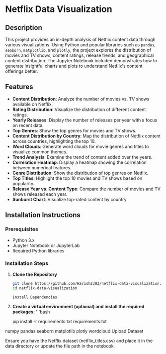 # Netflix Data Visualization

## Description
This project provides an in-depth analysis of Netflix content data through various visualizations. Using Python and popular libraries such as `pandas`, `seaborn`, `matplotlib`, and `plotly`, the project explores the distribution of movies and TV shows, content ratings, release trends, and geographical content distribution. The Jupyter Notebook included demonstrates how to generate insightful charts and plots to understand Netflix's content offerings better.

## Features
- **Content Distribution**: Analyze the number of movies vs. TV shows available on Netflix.
- **Rating Distribution**: Visualize the distribution of different content ratings.
- **Yearly Releases**: Display the number of releases per year with a focus on recent data.
- **Top Genres**: Show the top genres for movies and TV shows.
- **Content Distribution by Country**: Map the distribution of Netflix content across countries, highlighting the top 10.
- **Word Clouds**: Generate word clouds for movie genres and titles to visualize common themes.
- **Trend Analysis**: Examine the trend of content added over the years.
- **Correlation Heatmap**: Display a heatmap showing the correlation between numerical features.
- **Genre Distribution**: Show the distribution of top genres on Netflix.
- **Top Titles**: Highlight the top 10 movies and TV shows based on popularity.
- **Release Year vs. Content Type**: Compare the number of movies and TV shows released each year.
- **Sunburst Chart**: Visualize top-rated content by country.

## Installation Instructions

### Prerequisites
- Python 3.x
- Jupyter Notebook or JupyterLab
- Required Python libraries

### Installation Steps
1. **Clone the Repository**

   ```bash
   git clone https://github.com/Harish2303/netflix-data-visualization.git
   cd netflix-data-visualization

   Install Dependencies

2. **Create a virtual environment (optional) and install the required packages:**
   '''bash
   
   pip install -r requirements.txt
   requirements.txt


numpy
pandas
seaborn
matplotlib
plotly
wordcloud
Upload Dataset

Ensure you have the Netflix dataset (netflix_titles.csv) and place it in the data directory or update the file path in the notebook.
